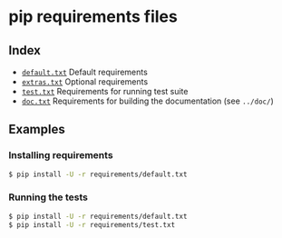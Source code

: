 # pip requirements files

## Index

- [`default.txt`](default.txt)
  Default requirements
- [`extras.txt`](extras.txt)
  Optional requirements
- [`test.txt`](test.txt)
  Requirements for running test suite
- [`doc.txt`](doc.txt)
  Requirements for building the documentation (see `../doc/`)

## Examples

### Installing requirements

```bash
$ pip install -U -r requirements/default.txt
```

### Running the tests

```bash
$ pip install -U -r requirements/default.txt
$ pip install -U -r requirements/test.txt
```
